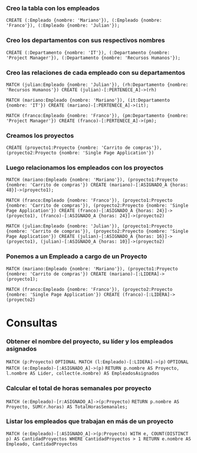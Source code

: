 ### Creo la tabla con los empleados
```CREATE (:Empleado {nombre: 'Mariano'}), (:Empleado {nombre: 'Franco'}), (:Empleado {nombre: 'Julian'});```

### Creo los departamentos con sus respectivos nombres
```CREATE (:Departamento {nombre: 'IT'}), (:Departamento {nombre: 'Project Manager'}), (:Departamento {nombre: 'Recursos Humanos'});```

### Creo las relaciones de cada empleado con su departamentos

```MATCH (julian:Empleado {nombre: 'Julian'}), (rh:Departamento {nombre: 'Recursos Humanos'}) CREATE (julian)-[:PERTENECE_A]->(rh)```

```MATCH (mariano:Empleado {nombre: 'Mariano'}), (it:Departamento {nombre: 'IT'}) CREATE (mariano)-[:PERTENECE_A]->(it);```

```MATCH (franco:Empleado {nombre: 'Franco'}), (pm:Departamento {nombre: 'Project Manager'}) CREATE (franco)-[:PERTENECE_A]->(pm);```

### Creamos los proyectos
```CREATE (proyecto1:Proyecto {nombre: 'Carrito de compras'}), (proyecto2:Proyecto {nombre: 'Single Page Application'})```

### Luego relacionamos los empleados con los proyectos

```MATCH (mariano:Empleado {nombre: 'Mariano'}), (proyecto1:Proyecto {nombre: 'Carrito de compras'}) CREATE (mariano)-[:ASIGNADO_A {horas: 48}]->(proyecto1);```

```MATCH (franco:Empleado {nombre: 'Franco'}), (proyecto1:Proyecto {nombre: 'Carrito de compras'}), (proyecto2:Proyecto {nombre: 'Single Page Application'}) CREATE (franco)-[:ASIGNADO_A {horas: 24}]->(proyecto1), (franco)-[:ASIGNADO_A {horas: 24}]->(proyecto2)```

```MATCH (julian:Empleado {nombre: 'Julian'}), (proyecto1:Proyecto {nombre: 'Carrito de compras'}), (proyecto2:Proyecto {nombre: 'Single Page Application'}) CREATE (julian)-[:ASIGNADO_A {horas: 16}]->(proyecto1), (julian)-[:ASIGNADO_A {horas: 10}]->(proyecto2)```

### Ponemos a un Empleado a cargo de un Proyecto

```MATCH (mariano:Empleado {nombre: 'Mariano'}), (proyecto1:Proyecto {nombre: 'Carrito de compras'}) CREATE (mariano)-[:LIDERA]->(proyecto1);```

```MATCH (franco:Empleado {nombre: 'Franco'}), (proyecto2:Proyecto {nombre: 'Single Page Application'}) CREATE (franco)-[:LIDERA]->(proyecto2)```

# Consultas

### Obtener el nombre del proyecto, su líder y los empleados asignados

```MATCH (p:Proyecto)```
```OPTIONAL MATCH (l:Empleado)-[:LIDERA]->(p)```
```OPTIONAL MATCH (e:Empleado)-[:ASIGNADO_A]->(p)```
```RETURN p.nombre AS Proyecto, l.nombre AS Lider, collect(e.nombre) AS EmpleadosAsignados```

### Calcular el total de horas semanales por proyecto

```MATCH (e:Empleado)-[r:ASIGNADO_A]->(p:Proyecto)```
```RETURN p.nombre AS Proyecto, SUM(r.horas) AS TotalHorasSemanales;```

### Listar los empleados que trabajan en más de un proyecto

```MATCH (e:Empleado)-[:ASIGNADO_A]->(p:Proyecto) WITH e, COUNT(DISTINCT p) AS CantidadProyectos WHERE CantidadProyectos > 1 RETURN e.nombre AS Empleado, CantidadProyectos```